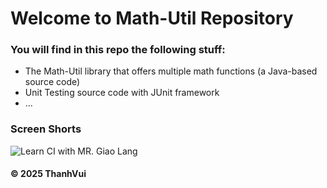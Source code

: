 # Welcome to Math-Util Repository
### You will find in this repo the following stuff:
* The Math-Util library that offers multiple math functions (a
Java-based source code)
* Unit Testing source code with JUnit framework
* ...

### Screen Shorts
![Learn CI with MR. Giao Lang](https://github.com/ThanhVui/math-util/blob/main/images/CI.png)
#### © 2025 ThanhVui